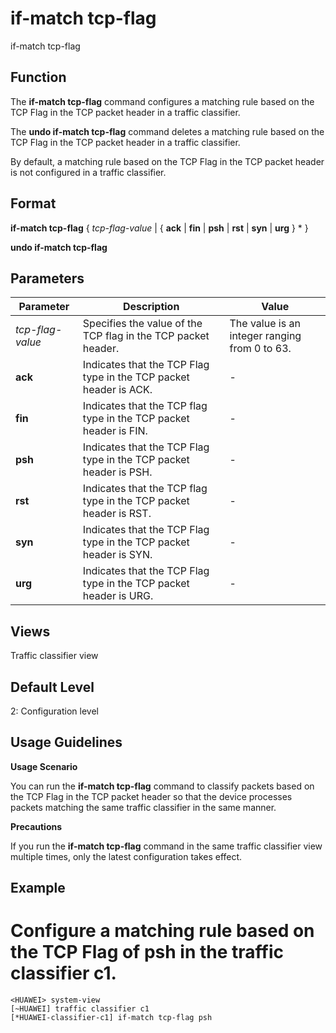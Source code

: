 if-match tcp-flag
=================

if-match tcp-flag

Function
--------



The **if-match tcp-flag** command configures a matching rule based on the TCP Flag in the TCP packet header in a traffic classifier.

The **undo if-match tcp-flag** command deletes a matching rule based on the TCP Flag in the TCP packet header in a traffic classifier.



By default, a matching rule based on the TCP Flag in the TCP packet header is not configured in a traffic classifier.


Format
------

**if-match tcp-flag** { *tcp-flag-value* | { **ack** | **fin** | **psh** | **rst** | **syn** | **urg** } \* }

**undo if-match tcp-flag**


Parameters
----------

| Parameter | Description | Value |
| --- | --- | --- |
| *tcp-flag-value* | Specifies the value of the TCP flag in the TCP packet header. | The value is an integer ranging from 0 to 63. |
| **ack** | Indicates that the TCP Flag type in the TCP packet header is ACK. | - |
| **fin** | Indicates that the TCP flag type in the TCP packet header is FIN. | - |
| **psh** | Indicates that the TCP Flag type in the TCP packet header is PSH. | - |
| **rst** | Indicates that the TCP flag type in the TCP packet header is RST. | - |
| **syn** | Indicates that the TCP Flag type in the TCP packet header is SYN. | - |
| **urg** | Indicates that the TCP Flag type in the TCP packet header is URG. | - |



Views
-----

Traffic classifier view


Default Level
-------------

2: Configuration level


Usage Guidelines
----------------

**Usage Scenario**

You can run the **if-match tcp-flag** command to classify packets based on the TCP Flag in the TCP packet header so that the device processes packets matching the same traffic classifier in the same manner.

**Precautions**

If you run the **if-match tcp-flag** command in the same traffic classifier view multiple times, only the latest configuration takes effect.


Example
-------

# Configure a matching rule based on the TCP Flag of psh in the traffic classifier c1.
```
<HUAWEI> system-view
[~HUAWEI] traffic classifier c1
[*HUAWEI-classifier-c1] if-match tcp-flag psh

```